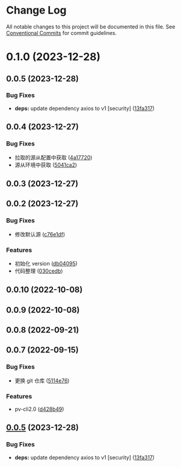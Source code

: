 # Change Log

All notable changes to this project will be documented in this file. See [Conventional Commits](https://conventionalcommits.org) for commit guidelines.

# 0.1.0 (2023-12-28)

## 0.0.5 (2023-12-28)

### Bug Fixes

- **deps:** update dependency axios to v1 [security] ([13fa317](https://github.com/yiyi17/pv-cli2.0/commit/13fa3176119b7b855f7ea8e4f0a65e4170a6c52f))

## 0.0.4 (2023-12-27)

### Bug Fixes

- 拉取的源从配置中获取 ([4a17720](https://github.com/yiyi17/pv-cli2.0/commit/4a17720d536e710e0846dfccba0ee75e6e2fbdc7))
- 源从环境中获取 ([5041ca2](https://github.com/yiyi17/pv-cli2.0/commit/5041ca2fdce060156780a50cc8768264b9437c3e))

## 0.0.3 (2023-12-27)

## 0.0.2 (2023-12-27)

### Bug Fixes

- 修改默认源 ([c76e1df](https://github.com/yiyi17/pv-cli2.0/commit/c76e1df1a6172066eb2c8c46f1e35d1b569d0571))

### Features

- 初始化 version ([db04095](https://github.com/yiyi17/pv-cli2.0/commit/db04095199ba78649d2a0b5a2f5dbbb77cfbb427))
- 代码整理 ([030cedb](https://github.com/yiyi17/pv-cli2.0/commit/030cedb0d909e100005d61335d135c2320f5581d))

## 0.0.10 (2022-10-08)

## 0.0.9 (2022-10-08)

## 0.0.8 (2022-09-21)

## 0.0.7 (2022-09-15)

### Bug Fixes

- 更换 git 仓库 ([5114e76](https://github.com/yiyi17/pv-cli2.0/commit/5114e76909d07bbd77797202dc4d4f91aab99ca8))

### Features

- pv-cli2.0 ([d428b49](https://github.com/yiyi17/pv-cli2.0/commit/d428b490a380066d9e00297a3a367ee1e8b7888e))

## [0.0.5](https://github.com/yiyi17/pv-cli2.0/compare/v0.0.4...v0.0.5) (2023-12-28)

### Bug Fixes

- **deps:** update dependency axios to v1 [security] ([13fa317](https://github.com/yiyi17/pv-cli2.0/commit/13fa3176119b7b855f7ea8e4f0a65e4170a6c52f))
